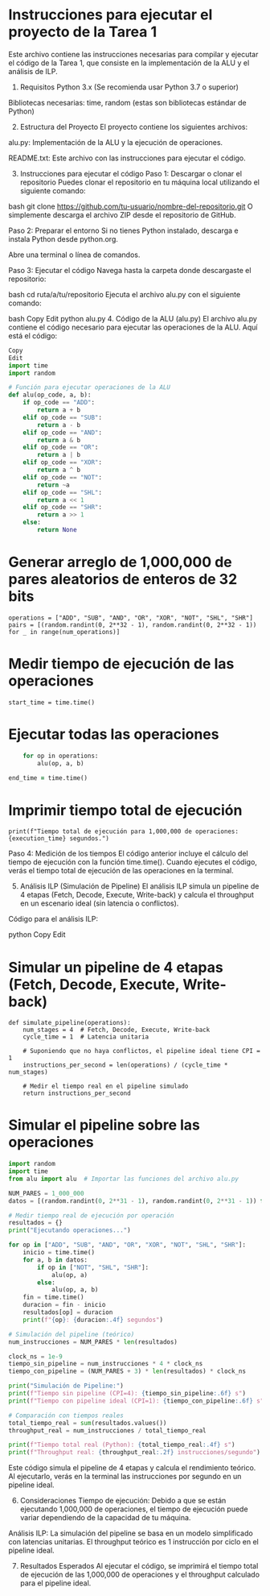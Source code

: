 # Instrucciones para ejecutar el proyecto de la Tarea 1
Este archivo contiene las instrucciones necesarias para compilar y ejecutar el código de la Tarea 1, que consiste en la implementación de la ALU y el análisis de ILP.

1. Requisitos
Python 3.x (Se recomienda usar Python 3.7 o superior)

Bibliotecas necesarias: time, random (estas son bibliotecas estándar de Python)

2. Estructura del Proyecto
El proyecto contiene los siguientes archivos:

alu.py: Implementación de la ALU y la ejecución de operaciones.

README.txt: Este archivo con las instrucciones para ejecutar el código.

3. Instrucciones para ejecutar el código
Paso 1: Descargar o clonar el repositorio
Puedes clonar el repositorio en tu máquina local utilizando el siguiente comando:

bash
git clone https://github.com/tu-usuario/nombre-del-repositorio.git
O simplemente descarga el archivo ZIP desde el repositorio de GitHub.

Paso 2: Preparar el entorno
Si no tienes Python instalado, descarga e instala Python desde python.org.

Abre una terminal o línea de comandos.

Paso 3: Ejecutar el código
Navega hasta la carpeta donde descargaste el repositorio:

bash
cd ruta/a/tu/repositorio
Ejecuta el archivo alu.py con el siguiente comando:

bash
Copy
Edit
python alu.py
4. Código de la ALU (alu.py)
El archivo alu.py contiene el código necesario para ejecutar las operaciones de la ALU. Aquí está el código:

```python
Copy
Edit
import time
import random

# Función para ejecutar operaciones de la ALU
def alu(op_code, a, b):
    if op_code == "ADD":
        return a + b
    elif op_code == "SUB":
        return a - b
    elif op_code == "AND":
        return a & b
    elif op_code == "OR":
        return a | b
    elif op_code == "XOR":
        return a ^ b
    elif op_code == "NOT":
        return ~a
    elif op_code == "SHL":
        return a << 1
    elif op_code == "SHR":
        return a >> 1
    else:
        return None
```
# Generar arreglo de 1,000,000 de pares aleatorios de enteros de 32 bits
```num_operations = 1000000
operations = ["ADD", "SUB", "AND", "OR", "XOR", "NOT", "SHL", "SHR"]
pairs = [(random.randint(0, 2**32 - 1), random.randint(0, 2**32 - 1)) for _ in range(num_operations)]
```
# Medir tiempo de ejecución de las operaciones
```
start_time = time.time()
```
# Ejecutar todas las operaciones
```for a, b in pairs:
    for op in operations:
        alu(op, a, b)

end_time = time.time()
```
# Imprimir tiempo total de ejecución
```execution_time = end_time - start_time
print(f"Tiempo total de ejecución para 1,000,000 de operaciones: {execution_time} segundos.")
```
Paso 4: Medición de los tiempos
El código anterior incluye el cálculo del tiempo de ejecución con la función time.time(). Cuando ejecutes el código, verás el tiempo total de ejecución de las operaciones en la terminal.

5. Análisis ILP (Simulación de Pipeline)
El análisis ILP simula un pipeline de 4 etapas (Fetch, Decode, Execute, Write-back) y calcula el throughput en un escenario ideal (sin latencia o conflictos).

Código para el análisis ILP:

python
Copy
Edit
# Simular un pipeline de 4 etapas (Fetch, Decode, Execute, Write-back)
```
def simulate_pipeline(operations):
    num_stages = 4  # Fetch, Decode, Execute, Write-back
    cycle_time = 1  # Latencia unitaria

    # Suponiendo que no haya conflictos, el pipeline ideal tiene CPI = 1
    instructions_per_second = len(operations) / (cycle_time * num_stages)

    # Medir el tiempo real en el pipeline simulado
    return instructions_per_second
```
# Simular el pipeline sobre las operaciones
```python
import random
import time
from alu import alu  # Importar las funciones del archivo alu.py

NUM_PARES = 1_000_000
datos = [(random.randint(0, 2**31 - 1), random.randint(0, 2**31 - 1)) for _ in range(NUM_PARES)]

# Medir tiempo real de ejecución por operación
resultados = {}
print("Ejecutando operaciones...")

for op in ["ADD", "SUB", "AND", "OR", "XOR", "NOT", "SHL", "SHR"]:
    inicio = time.time()
    for a, b in datos:
        if op in ["NOT", "SHL", "SHR"]:
            alu(op, a)
        else:
            alu(op, a, b)
    fin = time.time()
    duracion = fin - inicio
    resultados[op] = duracion
    print(f"{op}: {duracion:.4f} segundos")

# Simulación del pipeline (teórico)
num_instrucciones = NUM_PARES * len(resultados)  

clock_ns = 1e-9
tiempo_sin_pipeline = num_instrucciones * 4 * clock_ns
tiempo_con_pipeline = (NUM_PARES + 3) * len(resultados) * clock_ns

print("Simulación de Pipeline:")
print(f"Tiempo sin pipeline (CPI=4): {tiempo_sin_pipeline:.6f} s")
print(f"Tiempo con pipeline ideal (CPI=1): {tiempo_con_pipeline:.6f} s")

# Comparación con tiempos reales
total_tiempo_real = sum(resultados.values())
throughput_real = num_instrucciones / total_tiempo_real

print(f"Tiempo total real (Python): {total_tiempo_real:.4f} s")
print(f"Throughput real: {throughput_real:.2f} instrucciones/segundo")
```
Este código simula el pipeline de 4 etapas y calcula el rendimiento teórico. Al ejecutarlo, verás en la terminal las instrucciones por segundo en un pipeline ideal.

6. Consideraciones
Tiempo de ejecución: Debido a que se están ejecutando 1,000,000 de operaciones, el tiempo de ejecución puede variar dependiendo de la capacidad de tu máquina.

Análisis ILP: La simulación del pipeline se basa en un modelo simplificado con latencias unitarias. El throughput teórico es 1 instrucción por ciclo en el pipeline ideal.

7. Resultados Esperados
Al ejecutar el código, se imprimirá el tiempo total de ejecución de las 1,000,000 de operaciones y el throughput calculado para el pipeline ideal.
